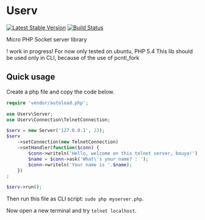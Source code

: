 Userv
=====

[![Latest Stable Version](https://poser.pugx.org/devster/userv/v/stable.png)](https://packagist.org/packages/devster/userv) [![Build Status](https://travis-ci.org/devster/userv.png?branch=master)](https://travis-ci.org/devster/userv)

Micro PHP Socket server library

! work in progress!
For now only tested on ubuntu, PHP 5.4
This lib should be used only in CLI, because of the use of pcntl_fork

Quick usage
-----------

Create a php file and copy the code below.

```php
require 'vendor/autoload.php';

use Userv\Server;
use Userv\Connection\TelnetConnection;

$serv = new Server('127.0.0.1', 23);
$serv
    ->setConnection(new TelnetConnection)
    ->setHandler(function($conn) {
        $conn->writeln('Hello, welcome on this telnet server, bouya!');
        $name = $conn->ask('What\'s your name? : ');
        $conn->writeln('Your name is '.$name);
    })
;

$serv->run();
```

Then run this file as CLI script: `sudo php myserver.php`.

Now open a new terminal and try `telnet localhost`.